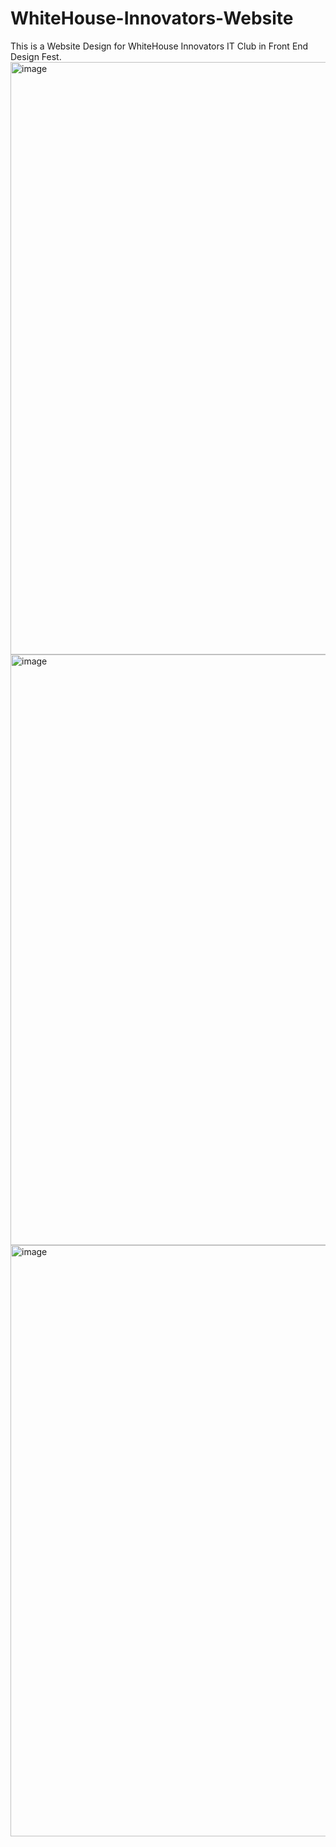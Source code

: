 # WhiteHouse-Innovators-Website
This is a Website Design for WhiteHouse Innovators IT Club in Front End Design Fest.
<img width="948" alt="image" src="https://github.com/user-attachments/assets/d4cf1c7e-dc29-4a9a-a7a4-55bed72c42c1" />
<img width="945" alt="image" src="https://github.com/user-attachments/assets/a8a3861e-b5b4-45eb-9fe9-0979f091233d" />
<img width="946" alt="image" src="https://github.com/user-attachments/assets/f020b99b-73a5-46de-bdbc-11ef87c44b8c" />


